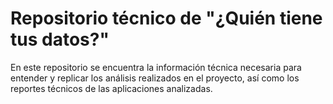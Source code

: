 # Repositorio técnico de "¿Quién tiene tus datos?"

En este repositorio se encuentra la información técnica necesaria para entender y replicar los análisis realizados en el proyecto, así como los reportes técnicos de las aplicaciones analizadas.

